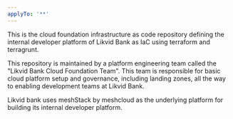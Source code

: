 ```yaml
---
applyTo: '**'
---
```


This is the cloud foundation infrastructure as code repository defining the internal developer platform of Likvid Bank as IaC
using terraform and terragrunt.

This repository is maintained by a platform engineering team called the "Likvid Bank Cloud Foundation Team".
This team is responsible for basic cloud platform setup and governance, including landing zones, all the way to enabling
development teams at Likvid Bank.

Likvid bank uses meshStack by meshcloud as the underlying platform for building its internal developer platform.
